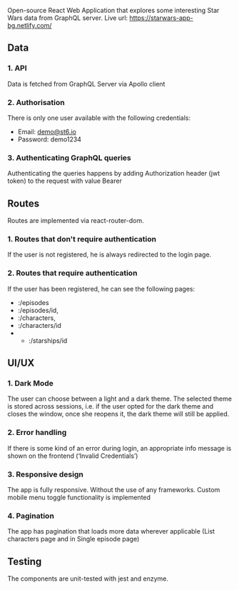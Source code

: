Open-source React Web Application that explores some interesting Star Wars data from GraphQL server. Live url: https://starwars-app-bg.netlify.com/

## Data

### 1. API

Data is fetched from GraphQL Server via Apollo client

### 2. Authorisation

There is only one user available with the following credentials:

+ Email: demo@st6.io 
+ Password: demo1234

### 3. Authenticating GraphQL queries

Authenticating the queries happens by adding Authorization header (jwt token) to the request with value Bearer <token>

## Routes

Routes are implemented via react-router-dom.

### 1. Routes that don't require authentication

If the user is not registered, he is always redirected to the login page.

### 2. Routes that require authentication
If the user has been registered, he can see the following pages:

+ :/episodes 
+ :/episodes/id, 
+ :/characters, 
+ :/characters/id
+ + :/starships/id

## UI/UX

### 1. Dark Mode
The user can choose between a light and a dark theme.
The selected theme is stored across sessions, i.e. if the user opted for
the dark theme and closes the window, once she reopens it, the dark theme
will still be applied.
### 2. Error handling
If there is some kind of an error during login, an appropriate info message is shown on the frontend (‘Invalid Credentials’)
### 3. Responsive design
The app is fully responsive. Without the use of any frameworks. Custom mobile menu toggle functionality is implemented
### 4. Pagination 
The app has pagination that loads more data wherever applicable (List characters page and in Single episode page)

## Testing

The components are unit-tested with jest and enzyme.